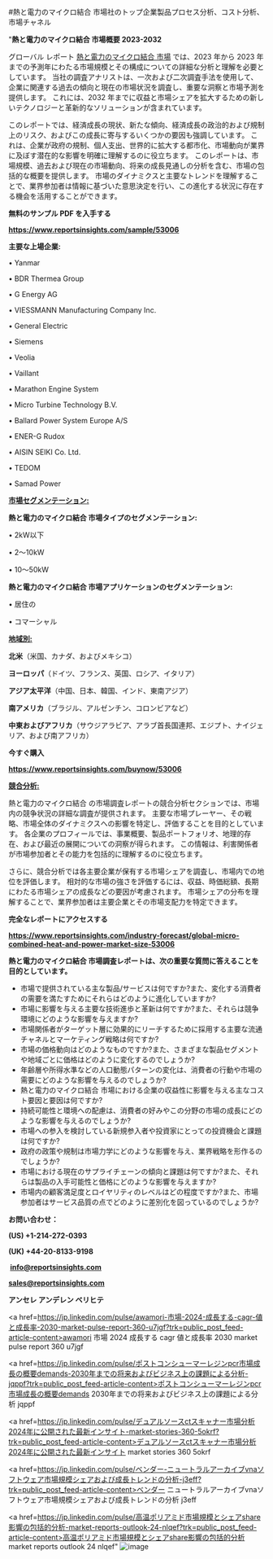 #熱と電力のマイクロ結合 市場社のトップ企業製品プロセス分析、コスト分析、市場チャネル

"<strong>熱と電力のマイクロ結合 市場概要 2023-2032</strong>

グローバル レポート <a href=https://www.reportsinsights.com/sample/53006>熱と電力のマイクロ結合 市場</a> では、2023 年から 2023 年までの予測年にわたる市場規模とその構成についての詳細な分析と理解を必要としています。 当社の調査アナリストは、一次および二次調査手法を使用して、企業に関連する過去の傾向と現在の市場状況を調査し、重要な洞察と市場予測を提供します。 これには、2032 年までに収益と市場シェアを拡大​​するための新しいテクノロジーと革新的なソリューションが含まれています。

このレポートでは、経済成長の現状、新たな傾向、経済成長の政治的および規制上のリスク、およびこの成長に寄与するいくつかの要因も強調しています。 これは、企業が政府の規制、個人支出、世界的に拡大する都市化、市場動向が業界に及ぼす潜在的な影響を明確に理解するのに役立ちます。 このレポートは、市場規模、過去および現在の市場動向、将来の成長見通しの分析を含む、市場の包括的な概要を提供します。 市場のダイナミクスと主要なトレンドを理解することで、業界参加者は情報に基づいた意思決定を行い、この進化する状況に存在する機会を活用することができます。

<strong><b>無料のサンプル PDF を入手する</b></strong>

<a href=https://www.reportsinsights.com/sample/53006><strong><u>https://www.reportsinsights.com/sample/53006</u></strong></a>

<strong>主要な上場企業:</strong>

• Yanmar

• BDR Thermea Group

• G Energy AG

• VIESSMANN Manufacturing Company Inc.

• General Electric

• Siemens

• Veolia

• Vaillant

• Marathon Engine System

• Micro Turbine Technology B.V.

• Ballard Power System Europe A/S

• ENER-G Rudox

• AISIN SEIKI Co. Ltd.

• TEDOM

• Samad Power

<strong><u>市場セグメンテーション</u></strong><strong><u>:</u></strong>

<strong>熱と電力のマイクロ結合 市場タイプのセグメンテーション:</strong>

• 2kW以下

• 2～10kW

• 10～50kW

<strong>熱と電力のマイクロ結合 市場アプリケーションのセグメンテーション:</strong>

• 居住の

• コマーシャル

<strong><u>地域別</u></strong><strong><u>:</u></strong>

<strong>北米</strong>（米国、カナダ、およびメキシコ）

<strong>ヨーロッパ</strong>（ドイツ、フランス、英国、ロシア、イタリア）

<strong>アジア太平洋</strong>（中国、日本、韓国、インド、東南アジア）

<strong>南アメリカ</strong>（ブラジル、アルゼンチン、コロンビアなど）

<strong>中東およびアフリカ</strong>（サウジアラビア、アラブ首長国連邦、エジプト、ナイジェリア、および南アフリカ）

<strong>今すぐ購入</strong>

<a href=https://www.reportsinsights.com/buynow/53006><strong><u>https://www.reportsinsights.com/buynow/53006</u></strong></a>

<strong><u>競合分析:</u></strong>

熱と電力のマイクロ結合 の市場調査レポートの競合分析セクションでは、市場内の競争状況の詳細な調査が提供されます。 主要な市場プレーヤー、その戦略、市場全体のダイナミクスへの影響を特定し、評価することを目的としています。 各企業のプロフィールでは、事業概要、製品ポートフォリオ、地理的存在、および最近の展開についての洞察が得られます。 この情報は、利害関係者が市場参加者とその能力を包括的に理解するのに役立ちます。

さらに、競合分析では各主要企業が保有する市場シェアを調査し、市場内での地位を評価します。 相対的な市場の強さを評価するには、収益、時価総額、長期にわたる市場シェアの成長などの要因が考慮されます。 市場シェアの分布を理解することで、業界参加者は主要企業とその市場支配力を特定できます。

<strong>完全なレポートにアクセスする</strong>

<a href=https://www.reportsinsights.com/industry-forecast/global-micro-combined-heat-and-power-market-size-53006><strong><u><b>https://www.reportsinsights.com/industry-forecast/global-micro-combined-heat-and-power-market-size-53006</b></u></strong></a>

<strong><b>熱と電力のマイクロ結合 市場調査レポートは、次の重要な質問に答えることを目的としています。</b></strong>
<ul>
  <li>市場で提供されている主な製品/サービスは何ですか?また、変化する消費者の需要を満たすためにそれらはどのように進化していますか?</li>
  <li>市場に影響を与える主要な技術進歩と革新は何ですか?また、それらは競争環境にどのような影響を与えますか?</li>
  <li>市場関係者がターゲット層に効果的にリーチするために採用する主要な流通チャネルとマーケティング戦略は何ですか?</li>
  <li>市場の価格動向はどのようなものですか?また、さまざまな製品セグメントや地域ごとに価格はどのように変化するのでしょうか?</li>
  <li>年齢層や所得水準などの人口動態パターンの変化は、消費者の行動や市場の需要にどのような影響を与えるのでしょうか?</li>
  <li>熱と電力のマイクロ結合 市場における企業の収益性に影響を与える主なコスト要因と要因は何ですか?</li>
  <li>持続可能性と環境への配慮は、消費者の好みやこの分野の市場の成長にどのような影響を与えるのでしょうか?</li>
  <li>市場への参入を検討している新規参入者や投資家にとっての投資機会と課題は何ですか?</li>
  <li>政府の政策や規制は市場力学にどのような影響を与え、業界戦略を形作るのでしょうか?</li>
  <li>市場における現在のサプライチェーンの傾向と課題は何ですか?また、それらは製品の入手可能性と価格にどのような影響を与えますか?</li>
  <li>市場内の顧客満足度とロイヤリティのレベルはどの程度ですか?また、市場参加者はサービス品質の点でどのように差別化を図っているのでしょうか?</li>
</ul>
<strong>お問い合わせ：</strong>

<strong>(US) +1-214-272-0393</strong>

<strong>(UK) +44-20-8133-9198</strong>

<strong> </strong><a href=info@reportsinsights.com><strong><u>info@reportsinsights.com</u></strong></a>

<a href=sales@reportsinsights.com><strong><u>sales@reportsinsights.com</u></strong></a>

<strong>アンセレ アンデレン ベリヒテ</strong>

<a href=https://jp.linkedin.com/pulse/awamori-市場-2024-成長する-cagr-値と成長率-2030-market-pulse-report-360-u7jgf?trk=public_post_feed-article-content>awamori 市場 2024 成長する cagr 値と成長率 2030 market pulse report 360 u7jgf</a>

<a href=https://jp.linkedin.com/pulse/ポストコンシューマーレジンpcr市場成長の概要demands-2030年までの将来およびビジネス上の課題による分析-jqppf?trk=public_post_feed-article-content>ポストコンシューマーレジンpcr市場成長の概要demands 2030年までの将来およびビジネス上の課題による分析 jqppf</a>

<a href=https://jp.linkedin.com/pulse/デュアルソースctスキャナー市場分析2024年に公開された最新インサイト-market-stories-360-5okrf?trk=public_post_feed-article-content>デュアルソースctスキャナー市場分析2024年に公開された最新インサイト market stories 360 5okrf</a>

<a href=https://jp.linkedin.com/pulse/ベンダー-ニュートラルアーカイブvnaソフトウェア市場規模シェアおよび成長トレンドの分析-j3eff?trk=public_post_feed-article-content>ベンダー ニュートラルアーカイブvnaソフトウェア市場規模シェアおよび成長トレンドの分析 j3eff</a>

<a href=https://jp.linkedin.com/pulse/高温ポリアミド市場規模とシェアshare影響の包括的分析-market-reports-outlook-24-nlqef?trk=public_post_feed-article-content>高温ポリアミド市場規模とシェアshare影響の包括的分析 market reports outlook 24 nlqef</a>"
![image](https://github.com/aakesh123242/RIMarket/assets/158431203/e4ff7fd7-9b97-4f2d-b6c5-251cf70e9f83)
